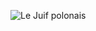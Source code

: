 ![Le Juif polonais](https://upload.wikimedia.org/wikipedia/commons/thumb/4/45/Pierre-Auguste_Lamy_%28%3F%29_-_Les_contes_d%27Hoffmann_by_Jacques_Offenbach%2C_Olympia_act.jpg/400px-Pierre-Auguste_Lamy_%28%3F%29_-_Les_contes_d%27Hoffmann_by_Jacques_Offenbach%2C_Olympia_act.jpg)